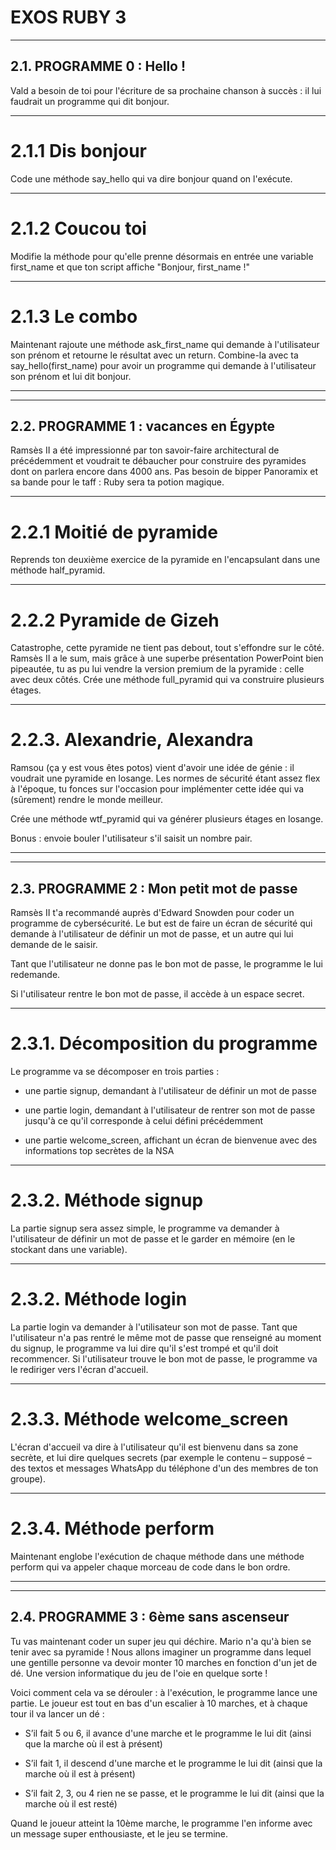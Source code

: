# EXOS RUBY 3

---------------

## 2.1. PROGRAMME 0 : Hello !

Vald a besoin de toi pour l'écriture de sa prochaine chanson à succès : il lui faudrait un programme qui dit bonjour.

---------------

# 2.1.1 Dis bonjour

Code une méthode say_hello qui va dire bonjour quand on l'exécute.

---------------

# 2.1.2 Coucou toi

Modifie la méthode pour qu'elle prenne désormais en entrée une variable first_name et que ton script affiche "Bonjour, first_name !"

---------------

# 2.1.3 Le combo

Maintenant rajoute une méthode ask_first_name qui demande à l'utilisateur son prénom et retourne le résultat avec un return. Combine-la avec ta say_hello(first_name) pour avoir un programme qui demande à l'utilisateur son prénom et lui dit bonjour.

---------------
---------------

## 2.2. PROGRAMME 1 : vacances en Égypte

Ramsès II a été impressionné par ton savoir-faire architectural de précédemment et voudrait te débaucher pour construire des pyramides dont on parlera encore dans 4000 ans. Pas besoin de bipper Panoramix et sa bande pour le taff : Ruby sera ta potion magique.

---------------

# 2.2.1 Moitié de pyramide

Reprends ton deuxième exercice de la pyramide en l'encapsulant dans une méthode half_pyramid.

---------------

# 2.2.2 Pyramide de Gizeh

Catastrophe, cette pyramide ne tient pas debout, tout s'effondre sur le côté. Ramsès II a le sum, mais grâce à une superbe présentation PowerPoint bien pipeautée, tu as pu lui vendre la version premium de la pyramide : celle avec deux côtés. Crée une méthode full_pyramid qui va construire plusieurs étages.

---------------

# 2.2.3. Alexandrie, Alexandra

Ramsou (ça y est vous êtes potos) vient d'avoir une idée de génie : il voudrait une pyramide en losange. Les normes de sécurité étant assez flex à l'époque, tu fonces sur l'occasion pour implémenter cette idée qui va (sûrement) rendre le monde meilleur.

Crée une méthode wtf_pyramid qui va générer plusieurs étages en losange.

Bonus : envoie bouler l'utilisateur s'il saisit un nombre pair.

---------------
---------------

## 2.3. PROGRAMME 2 : Mon petit mot de passe

Ramsès II t'a recommandé auprès d'Edward Snowden pour coder un programme de cybersécurité. Le but est de faire un écran de sécurité qui demande à l'utilisateur de définir un mot de passe, et un autre qui lui demande de le saisir.

Tant que l'utilisateur ne donne pas le bon mot de passe, le programme le lui redemande.

Si l'utilisateur rentre le bon mot de passe, il accède à un espace secret.

---------------

# 2.3.1. Décomposition du programme

Le programme va se décomposer en trois parties :

- une partie signup, demandant à l'utilisateur de définir un mot de passe

- une partie login, demandant à l'utilisateur de rentrer son mot de passe jusqu'à ce qu'il corresponde à celui défini précédemment

- une partie welcome_screen, affichant un écran de bienvenue avec des informations top secrètes de la NSA

---------------

# 2.3.2. Méthode signup

La partie signup sera assez simple, le programme va demander à l'utilisateur de définir un mot de passe et le garder en mémoire (en le stockant dans une variable).

---------------

# 2.3.2. Méthode login

La partie login va demander à l'utilisateur son mot de passe. Tant que l'utilisateur n'a pas rentré le même mot de passe que renseigné au moment du signup, le programme va lui dire qu'il s'est trompé et qu'il doit recommencer. Si l'utilisateur trouve le bon mot de passe, le programme va le rediriger vers l'écran d'accueil.

---------------

# 2.3.3. Méthode welcome_screen

L'écran d'accueil va dire à l'utilisateur qu'il est bienvenu dans sa zone secrète, et lui dire quelques secrets (par exemple le contenu – supposé – des textos et messages WhatsApp du téléphone d'un des membres de ton groupe).

---------------

# 2.3.4. Méthode perform

Maintenant englobe l'exécution de chaque méthode dans une méthode perform qui va appeler chaque morceau de code dans le bon ordre.

---------------
---------------

## 2.4. PROGRAMME 3 : 6ème sans ascenseur

Tu vas maintenant coder un super jeu qui déchire. Mario n'a qu'à bien se tenir avec sa pyramide ! Nous allons imaginer un programme dans lequel une gentille personne va devoir monter 10 marches en fonction d'un jet de dé. Une version informatique du jeu de l'oie en quelque sorte !

Voici comment cela va se dérouler : à l'exécution, le programme lance une partie. Le joueur est tout en bas d'un escalier à 10 marches, et à chaque tour il va lancer un dé :

- S’il fait 5 ou 6, il avance d'une marche et le programme le lui dit (ainsi que la marche où il est à présent)

- S’il fait 1, il descend d'une marche et le programme le lui dit (ainsi que la marche où il est à présent)

- S’il fait 2, 3, ou 4 rien ne se passe, et le programme le lui dit (ainsi que la marche où il est resté)

Quand le joueur atteint la 10ème marche, le programme l'en informe avec un message super enthousiaste, et le jeu se termine.
